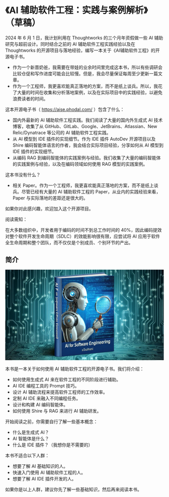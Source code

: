 # 《AI 辅助软件工程：实践与案例解析》（草稿）

2024 年 6 月 1 日，我计划利用在 Thoughtworks 的三个月年资假做一些 AI 辅助研究与超前设计。同时结合之前的
AI 辅助软件工程实践经验以及在 Thoughtworks 的开源项目与落地经验，编写一本关于《AI辅助软件工程》的开源电子书。

- 作为一个新晋奶爸，我需要在带娃的业余时间里完成这本书，所以有些调研会比较仓促和写作进度可能会比较慢。但是，我会尽量保证每周至少更新一篇文章。
- 作为一个工程师，我更喜欢能真正落地的方案，而不是纸上谈兵。所以，我花了大量的时间在收集和分析落地案例，以及在实际项目中的实践经验，以避免浪费读者的时间。

这本开源电子书（ https://aise.phodal.com/ ）包含了什么：

- 国内外最新的 AI 辅助软件工程实践。我们阅读了大量的国内外生成式 AI 技术博客，收集了从
  GitHub、GitLab、Google、JetBrains、Atlassian、New Relic/Dynatrace 等公司的 AI 辅助软件工程实践。
- 从 AI 模型到 IDE 插件的实现细节。作为 IDE 插件 AutoDev 开源项目以及 Shire 编码智能体语言的作者，我会结合实际项目经验，分享如何从
  AI 模型到 IDE 插件的实现细节。
- 从编码 RAG 到编码智能体的实践案例与经验。我们收集了大量的编码智能体的实践案例与经验，以及在编码领域如何使用 RAG 模型的实践案例。

这本书没有什么？

- 相关 Paper。作为一个工程师，我更喜欢能真正落地的方案，而不是纸上谈兵。尽管已经有大量的 AI 辅助软件工程的
  Paper，从业内的实践经验来看，Paper 与实际落地的差距还是很大的。

如果你对此感兴趣，欢迎加入这个开源项目。

阅读需知：

在大多数组织中，开发者用于编码的时间不到总工作时间的 40%，因此编码提效对整个软件开发生命周期（SDLC）的效能影响很有限，应尝试将
AI 应用于软件 全生命周期和整个团队，而不仅仅是个别成员、个别环节的产出。

## 简介

![Cover](src/images/cover.jpeg)

本书是一本关于如何使用 AI 辅助软件工程的开源电子书。我们将介绍：

- 如何使用生成式 AI 来在软件工程的不同阶段进行辅助。
- AI IDE 编程工具的 Prompt 技巧。
- 设计 AI 辅助流程来提高软件工程师的工作效率。
- 定制 AI IDE 来融入不同编程任务。
- 设计和构建 AI 编码智能体。
- 如何使用 Shire 与 RAG 来进行 AI 辅助研发。

开始阅读之前，你需要自行了解一些基本概念：

- 什么是生成式 AI？
- AI 智能体是什么？
- 什么是 IDE 插件？（我想你是不需要的）

本书不适合以下人群：

- 想要了解 AI 基础知识的人。
- 快速入门使用 AI 辅助软件工程的人。
- 想要了解 AI IDE 插件开发的人。

如果你是以上人群，建议你先了解一些基础知识，然后再来阅读本书。

